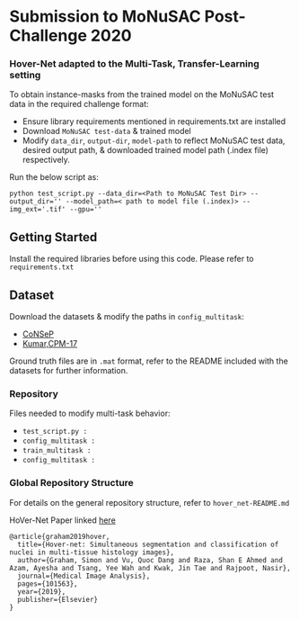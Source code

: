 # Submission to MoNuSAC Post-Challenge 2020

### Hover-Net adapted to the Multi-Task, Transfer-Learning setting

To obtain instance-masks from the trained model on the MoNuSAC test data in the required challenge format:

- Ensure library requirements mentioned in requirements.txt are installed
- Download `MoNuSAC test-data` & trained model
- Modify `data_dir`, `output-dir`, `model-path` to reflect MoNuSAC test data, desired output path, & downloaded trained model path (.index file) respectively. 

Run the below script as:
```
python test_script.py --data_dir=<Path to MoNuSAC Test Dir> --output_dir='' --model_path=< path to model file (.index)> --img_ext='.tif' --gpu=''

```


## Getting Started

Install the required libraries before using this code. Please refer to `requirements.txt`



## Dataset
Download the datasets & modify the paths in `config_multitask`:
- [CoNSeP](https://warwick.ac.uk/fac/sci/dcs/research/tia/data/hovernet/)
- [Kumar,CPM-17](https://drive.google.com/open?id=1l55cv3DuY-f7-JotDN7N5nbNnjbLWchK)

Ground truth files are in `.mat` format, refer to the README included with the datasets for further information.

### Repository 

Files needed to modify multi-task behavior:
- `test_script.py :` 
- `config_multitask :` 
- `train_multitask :` 
- `config_multitask :` 


### Global Repository Structure 
For details on the general repository structure, refer to `hover_net-README.md` 

HoVer-Net Paper linked [here](https://arxiv.org/abs/1812.06499)
```
@article{graham2019hover,
  title={Hover-net: Simultaneous segmentation and classification of nuclei in multi-tissue histology images},
  author={Graham, Simon and Vu, Quoc Dang and Raza, Shan E Ahmed and Azam, Ayesha and Tsang, Yee Wah and Kwak, Jin Tae and Rajpoot, Nasir},
  journal={Medical Image Analysis},
  pages={101563},
  year={2019},
  publisher={Elsevier}
}
```